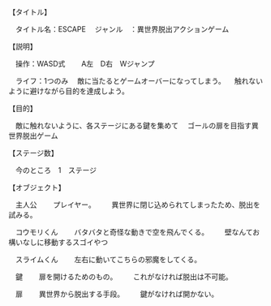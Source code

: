 【タイトル】

　タイトル名：ESCAPE
　ジャンル　：異世界脱出アクションゲーム

【説明】

　操作：WASD式　
　A左　D右　Wジャンプ

　ライフ：1つのみ
　敵に当たるとゲームオーバーになってしまう。
　触れないように避けながら目的を達成しよう。

【目的】

　敵に触れないように、各ステージにある鍵を集めて
　ゴールの扉を目指す異世界脱出ゲーム

【ステージ数】

　今のところ　1　ステージ

【オブジェクト】

　主人公
　　プレイヤー。
　　異世界に閉じ込められてしまったため、脱出を試みる。

　コウモリくん
　　バタバタと奇怪な動きで空を飛んでくる。
　　壁なんてお構いなしに移動するスゴイやつ

　スライムくん
　　左右に動いてこちらの邪魔をしてくる。

　鍵
　　扉を開けるためのもの。
　　これがなければ脱出は不可能。

　扉
　　異世界から脱出する手段。
　　鍵がなければ開かない。

